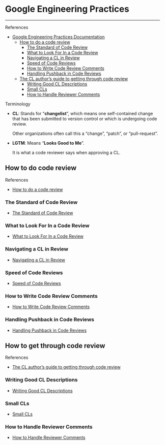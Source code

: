 # Google Engineering Practices

---

References

- [Google Engineering Practices Documentation](https://google.github.io/eng-practices/)
    - [How to do a code review](https://google.github.io/eng-practices/review/reviewer/)
        - [The Standard of Code Review](https://google.github.io/eng-practices/review/reviewer/standard.html)
        - [What to Look For In a Code Review](https://google.github.io/eng-practices/review/reviewer/looking-for.html)
        - [Navigating a CL in Review](https://google.github.io/eng-practices/review/reviewer/navigate.html)
        - [Speed of Code Reviews](https://google.github.io/eng-practices/review/reviewer/speed.html)
        - [How to Write Code Review Comments](https://google.github.io/eng-practices/review/reviewer/comments.html)
        - [Handling Pushback in Code Reviews](https://google.github.io/eng-practices/review/reviewer/pushback.html)
    - [The CL author’s guide to getting through code review](https://google.github.io/eng-practices/review/developer/)
        - [Writing Good CL Descriptions](https://google.github.io/eng-practices/review/developer/cl-descriptions.html)
        - [Small CLs](https://google.github.io/eng-practices/review/developer/small-cls.html)
        - [How to Handle Reviewer Comments](https://google.github.io/eng-practices/review/developer/handling-comments.html)

Terminology

-   **CL**: Stands for “**changelist**”,
    which means one self-contained change that has been submitted to version control or which is undergoing code review.

    Other organizations often call this a “change”, “patch”, or “pull-request”.

-   **LGTM**: Means “**Looks Good to Me**”.

    It is what a code reviewer says when approving a CL.

## How to do code review

References

- [How to do a code review](https://google.github.io/eng-practices/review/reviewer/)

### The Standard of Code Review

- [The Standard of Code Review](https://google.github.io/eng-practices/review/reviewer/standard.html)

### What to Look For In a Code Review

- [What to Look For In a Code Review](https://google.github.io/eng-practices/review/reviewer/looking-for.html)

### Navigating a CL in Review

- [Navigating a CL in Review](https://google.github.io/eng-practices/review/reviewer/navigate.html)

### Speed of Code Reviews

- [Speed of Code Reviews](https://google.github.io/eng-practices/review/reviewer/speed.html)

### How to Write Code Review Comments

- [How to Write Code Review Comments](https://google.github.io/eng-practices/review/reviewer/comments.html)

### Handling Pushback in Code Reviews

- [Handling Pushback in Code Reviews](https://google.github.io/eng-practices/review/reviewer/pushback.html)

## How to get through code review

References

- [The CL author’s guide to getting through code review](https://google.github.io/eng-practices/review/developer/)

### Writing Good CL Descriptions

- [Writing Good CL Descriptions](https://google.github.io/eng-practices/review/developer/cl-descriptions.html)

### Small CLs

- [Small CLs](https://google.github.io/eng-practices/review/developer/small-cls.html)

### How to Handle Reviewer Comments

- [How to Handle Reviewer Comments](https://google.github.io/eng-practices/review/developer/handling-comments.html)
